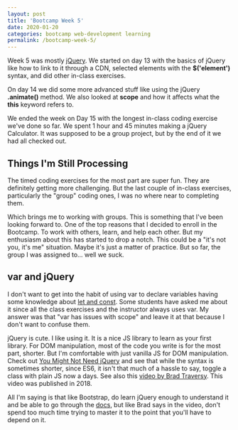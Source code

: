 ```yaml
---
layout: post
title: 'Bootcamp Week 5'
date: 2020-01-20
categories: bootcamp web-development learning
permalink: /bootcamp-week-5/
---
```


Week 5 was mostly [jQuery](https://jquery.com/). We started on day 13 with the basics of jQuery like how to link to it through a CDN, selected elements with the **$('element')** syntax, and did other in-class exercises. 

On day 14 we did some more advanced stuff like using the  jQuery **.animate()** method. We also looked at **scope** and how it affects what the **this** keyword refers to. 

We ended the week on Day 15 with the longest in-class coding exercise we've done so far. We spent 1 hour and 45 minutes making a jQuery Calculator. It was supposed to be a group project, but by the end of it we had all checked out. 

## Things I'm Still Processing

The timed coding exercises for the most part are super fun. They are definitely getting more challenging. But the last couple of in-class exercises, particularly the "group" coding ones, I was no where near to completing them.

Which brings me to working with groups. This is something that I've been looking forward to. One of the top reasons that I decided to enroll in the Bootcamp. To work with others, learn, and help each other. But my enthusiasm about this has started to drop a notch. This could be a "it's not you, it's me" situation. Maybe it's just a matter of practice. But so far, the group I was assigned to... well we suck. 

## var and jQuery

I don't want to get into the habit of using var to declare variables having some knowledge about [let and const](https://evertpot.com/javascript-let-const/). Some students have asked me about it since all the class exercises and the instructor always uses var. My answer was that "var has issues with scope" and leave it at that because I don't want to confuse them. 

jQuery is cute. I like using it. It is a nice JS library to learn as your first library. For DOM manipulation, most of the code you write is for the most part, shorter. But I'm comfortable with just vanilla JS for DOM manipulation. Check out [You Might Not Need jQuery](http://youmightnotneedjquery.com/) and see that while the syntax is sometimes shorter, since ES6, it isn't that much of a hassle to say, toggle a class with plain JS now a days. See also this [video by Brad Traversy](https://www.youtube.com/watch?v=pk3tsynNZ0w). This video was published in 2018. 

All I'm saying is that like Bootstrap, do learn jQuery enough to understand it and be able to go through the [docs](https://api.jquery.com/), but like Brad says in the video, don't spend too much time trying to master it to the point that you'll have to depend on it.